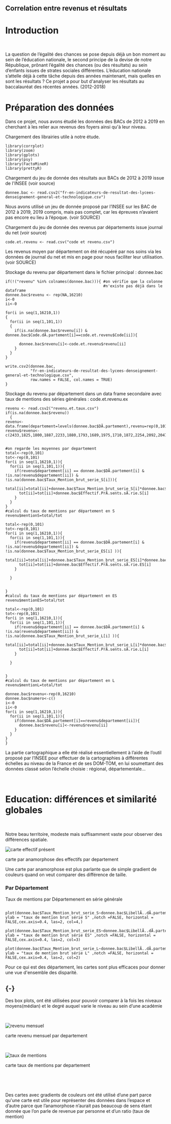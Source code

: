 ## Correlation entre revenus et résultats 

<h1> Introduction </h1>
 <br/>
 
<p> La question de l’égalité des chances se pose depuis déjà un bon moment au sein de l’éducation nationale, le second principe de la devise de notre République, prônant l’égalité des chances (ou des résultats) au sein d’enfants issues de strates sociales différentes. L’éducation nationale s’attelle déjà à cette tâche depuis des années maintenant, mais quelles en sont les résultats ?
Ce projet a pour but d'analyser les résultats au baccalauréat des récentes années. (2012-2018)  </p>

<h1> Préparation des données </h1>

<p> Dans ce projet, nous avons étudié les données des BACs de 2012 à 2019 en cherchant à les relier aux revenus des foyers ainsi qu'à leur niveau.

Chargement des librairies utile à notre étude.
```{r Chargement des librairies, message=FALSE, warning=FALSE, include=TRUE}
library(corrplot)
library(zoom)
library(gplots)
library(psy)
library(FactoMineR)
library(prettyR)
```

Chargement du jeu de donnée des résultats aux BACs de 2012 à 2019 issue de l'INSEE (voir source)
```{r ouverture du jeu de donnée du bac}
donnee.bac <- read.csv2("fr-en-indicateurs-de-resultat-des-lycees-denseignement-general-et-technologique.csv") 
```
Nous avons utilisé un jeu de donnée proposé par l’INSEE sur les BAC de 2012 à 2019, 2019 compris, mais pas complet, car les épreuves n’avaient pas encore eu lieu à l’époque. (voir SOURCE)


Chargement du jeu de donnée des revenus par départements issue  journal du net (voir source)
```{r ouverture du jeu des revenus par département}
code.et.revenu <- read.csv("code et revenu.csv")
```
Les revenus moyen par département on été récupéré par nos soins via les données de journal du net et mis en page pour nous faciliter leur utilisation. (voir SOURCE)



Stockage du revenu par département dans le fichier principal : donnee.bac
```{r stockage revenu derniere ligne, echo=TRUE, message=FALSE, warning=FALSE, paged.print=TRUE}
if(!("revenu" %in% colnames(donnee.bac))){ #on vérifie que la colonne 
                                           #n'existe pas déjà dans le dataframe
donnee.bac$revenu <- rep(NA,16210)
i<-0
ii<-0

for(i in seq(1,16210,1))
{
  for(ii in seq(1,101,1))
  {
    if(is.na(donnee.bac$revenu[i]) & donnee.bac$Code.dÃ.partement[i]==code.et.revenu$Code[ii]){
      
      donnee.bac$revenu[i]<-code.et.revenu$revenu[ii]
    }
  }
}

write.csv2(donnee.bac, 
           "fr-en-indicateurs-de-resultat-des-lycees-denseignement-general-et-technologique.csv",
           row.names = FALSE, col.names = TRUE)
}
```

Stockage du revenu par département dans un data frame secondaire avec taux de mentions des séries générales : code.et.revenu.ex
```{r stockage revenu et  taux de mentions des séries générales, echo=TRUE, message=FALSE, warning=FALSE, paged.print=TRUE}
revenu <- read.csv2("revenu.et.taux.csv")
if(is.na(donnee.bac$revenu))
  {
revenu<-data.frame(departement=levels(donnee.bac$DÃ.partement),revenu=rep(0,101),mentionS=rep(0,101),mentionES=rep(0,101),mentionL=rep(0,101))
revenu$revenu<-c(2433,1825,1800,1887,2233,1880,1793,1689,1975,1710,1872,2254,2092,2047,1769,1887,1996,1903,1894,1965,2185,1982,1631,1952,1789,2194,1985,2531,2064,2150,2041,1878,1839,2150,1389,1424,2380,1780,2272,1846,1815,1848,2805,1924,1940,1802,3349,1942,2166,1805,2121,2243,2031,1976,2045,1958,2218,2161,1870,1802,1764,2025,1942,2213,1499,1992,789,2051,1851,2055,2053,1793,1934,2156,1825,3417,1779,2057,2110,1756,1458,2375,1966,1981,2216,2370,2022,1760,1895,1870,1801,2094,2449,2288,2106,1887,2020,1961,1836,1934,3178)


#on regarde les moyennes par departement 
total<-rep(0,101)
tot<-rep(0,101)
for(i in seq(1,16210,1)){
  for(ii in seq(1,101,1)){
    if(revenu$departement[ii] == donnee.bac$DÃ.partement[i] & !is.na(revenu$departement[ii]) & !is.na(donnee.bac$Taux_Mention_brut_serie_S[i])){
      total[ii]=total[ii]+donnee.bac$Taux_Mention_brut_serie_S[i]*donnee.bac$Effectif.PrÃ.sents.sÃ.rie.S[i]/100
      tot[ii]=tot[ii]+donnee.bac$Effectif.PrÃ.sents.sÃ.rie.S[i]
    }
  }
}
#calcul du taux de mentions par département en S
revenu$mentionS=total/tot

total<-rep(0,101)
tot<-rep(0,101)
for(i in seq(1,16210,1)){
  for(ii in seq(1,101,1)){
    if(revenu$departement[ii] == donnee.bac$DÃ.partement[i] & !is.na(revenu$departement[ii]) & !is.na(donnee.bac$Taux_Mention_brut_serie_ES[i] )){
      total[ii]=total[ii]+donnee.bac$Taux_Mention_brut_serie_ES[i]*donnee.bac$Effectif.PrÃ.sents.sÃ.rie.ES[i]/100
      tot[ii]=tot[ii]+donnee.bac$Effectif.PrÃ.sents.sÃ.rie.ES[i]
    }
    
  }
  
  
}
#calcul du taux de mentions par département en ES
revenu$mentionES=total/tot

total<-rep(0,101)
tot<-rep(0,101)
for(i in seq(1,16210,1)){
  for(ii in seq(1,101,1)){
    if(revenu$departement[ii] == donnee.bac$DÃ.partement[i] & !is.na(revenu$departement[ii]) & !is.na(donnee.bac$Taux_Mention_brut_serie_L[i] )){
      total[ii]=total[ii]+donnee.bac$Taux_Mention_brut_serie_L[i]*donnee.bac$Effectif.PrÃ.sents.sÃ.rie.L[i]/100
      tot[ii]=tot[ii]+donnee.bac$Effectif.PrÃ.sents.sÃ.rie.L[i]
    }
    
  }
  
  
}
#calcul du taux de mentions par département en L
revenu$mentionL=total/tot

donnee.bac$revenu<-rep(0,16210)
donnee.bac$numero<-c()
i<-0
ii<-0
for(i in seq(1,16210,1)){
  for(ii in seq(1,101,1)){
    if(donnee.bac$DÃ.partement[i]==revenu$departement[ii]){
      donnee.bac$revenu[i]<-revenu$revenu[ii]
    }
  }
} 
}
```

La partie cartographique a elle été réalisé essentiellement à l’aide de l’outil proposé par l’INSEE pour effectuer de la cartographies à différentes échelles au niveau de la France et de ses DOM-TOM, en lui soumettant des données classé selon l’échelle choisie :  régional, départementale...
</p>
 <br/>
 
<h1> Education: différences et similarité globales  </h1> 
 <br/>


<p>Notre beau territoire, modeste mais suffisamment  vaste pour observer des différences spatiale. </p>

<img src = "map par anamorphose des effectifs présent en terminal.png" title = "map par anamorphose des effectifs present en terminal" alt = "carte effectif présent">

carte par anamorphose des effectifs par departement

<p> Une carte par anamorphose est plus parlante que de simple gradient de couleurs quand on veut comparer des différence de taille. </p>


### Par Département

Taux de mentions par Départemenent en série générale

```{r taux mention dept, echo=FALSE}

plot(donnee.bac$Taux_Mention_brut_serie_S~donnee.bac$LibellÃ..dÃ.partement,xlab=NA, ylab = "taux de mention brut série S" ,notch =FALSE, horizontal = FALSE,cex.axis=0.4, las=2, col=4,)

plot(donnee.bac$Taux_Mention_brut_serie_ES~donnee.bac$LibellÃ..dÃ.partement,xlab=NA, ylab = "taux de mention brut série ES" ,notch =FALSE, horizontal = FALSE,cex.axis=0.4, las=2, col=3)

plot(donnee.bac$Taux_Mention_brut_serie_L~donnee.bac$LibellÃ..dÃ.partement,xlab=NA, ylab = "taux de mention brut série L" ,notch =FALSE, horizontal = FALSE,cex.axis=0.4, las=2, col=2)
```


Pour ce qui est des département, les cartes sont plus efficaces pour donner une vue d'ensemble des disparité.


## {-}

Des box plots, ont été utilisées pour pouvoir comparer à la fois les niveaux moyens(médian) et le degré auquel varie le niveau au sein d’une académie 

<br/>
<p>
<img src = "map revenu mensuel dept.png" 
  title = "map revenu mensuel par dept" 
  alt = "revenu mensuel"
  />
  
  carte revenu mensuel par departement
  
  <br/>
  
<img src = "map taux de mention.png"
 title = "map taux de mention par dept" 
 alt = "taux de mentions"
 />
 
  carte taux de mentions par departement 
 
  <br/>
</p>

<br/>

<p>
Des cartes avec gradients de couleurs ont été utilisé d’une part parce qu'une carte est utile pour représenter des données dans l’espace et d’autre parce que l’anamorphose n’aurait pas beaucoup de sens étant donnée que l’on parle de revenue par personne et d’un ratio (taux de mention) </p>